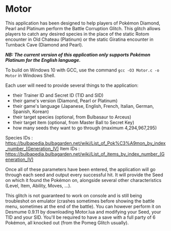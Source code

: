 # Motor
This application has been designed to help players of Pokémon Diamond, Pearl and Platinum perform the Battle Corruption Glitch.
This glitch allows players to catch any desired species in the place of the static Rotom encounter in Old Chateau (Platinum) or the static Giratina encounter in Turnback Cave (Diamond and Pearl).

***NB: The current version of this application only supports Pokémon Platinum for the English language.***

To build on Windows 10 with GCC, use the command ``gcc -O3 Motor.c -o Motor`` in Windows Shell.

Each user will need to provide several things to the application:

- their Trainer ID and Secret ID (TID and SID)
- their game's version (Diamond, Pearl or Platinum)
- their game's language (Japanese, English, French, Italian, German, Spanish, Korean)
- their target species (optional, from Bulbasaur to Arceus)
- their target item (optional, from Master Ball to Secret Key)
- how many seeds they want to go through (maximum 4,294,967,295)

Species IDs : https://bulbapedia.bulbagarden.net/wiki/List_of_Pok%C3%A9mon_by_index_number_(Generation_IV)
Item IDs : https://bulbapedia.bulbagarden.net/wiki/List_of_items_by_index_number_(Generation_IV)

Once all of these parameters have been entered, the application will go through each seed and output every successful hit.
It will provide the Seed on which it found the Pokémon on, alongside several other characteristics (Level, Item, Ability, Moves, ...).

This glitch is not guaranteed to work on console and is still being troubleshot on emulator (crashes sometimes before showing the battle menu, sometimes at the end of the battle).
You can however perform it on Desmume 0.9.11 by downloading Motor.lua and modifying your Seed, your TID and your SID.
You'll be required to have a save with a full party of 6 Pokémon, all knocked out (from the Pomeg Glitch usually).

